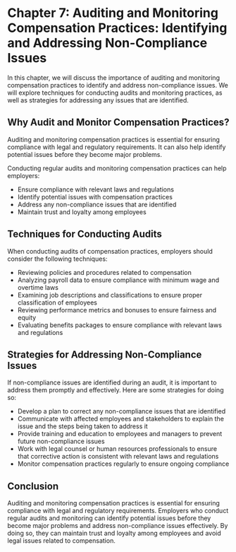 Chapter 7: Auditing and Monitoring Compensation Practices: Identifying and Addressing Non-Compliance Issues
===========================================================================================================

In this chapter, we will discuss the importance of auditing and monitoring compensation practices to identify and address non-compliance issues. We will explore techniques for conducting audits and monitoring practices, as well as strategies for addressing any issues that are identified.

Why Audit and Monitor Compensation Practices?
---------------------------------------------

Auditing and monitoring compensation practices is essential for ensuring compliance with legal and regulatory requirements. It can also help identify potential issues before they become major problems.

Conducting regular audits and monitoring compensation practices can help employers:

* Ensure compliance with relevant laws and regulations
* Identify potential issues with compensation practices
* Address any non-compliance issues that are identified
* Maintain trust and loyalty among employees

Techniques for Conducting Audits
--------------------------------

When conducting audits of compensation practices, employers should consider the following techniques:

* Reviewing policies and procedures related to compensation
* Analyzing payroll data to ensure compliance with minimum wage and overtime laws
* Examining job descriptions and classifications to ensure proper classification of employees
* Reviewing performance metrics and bonuses to ensure fairness and equity
* Evaluating benefits packages to ensure compliance with relevant laws and regulations

Strategies for Addressing Non-Compliance Issues
-----------------------------------------------

If non-compliance issues are identified during an audit, it is important to address them promptly and effectively. Here are some strategies for doing so:

* Develop a plan to correct any non-compliance issues that are identified
* Communicate with affected employees and stakeholders to explain the issue and the steps being taken to address it
* Provide training and education to employees and managers to prevent future non-compliance issues
* Work with legal counsel or human resources professionals to ensure that corrective action is consistent with relevant laws and regulations
* Monitor compensation practices regularly to ensure ongoing compliance

Conclusion
----------

Auditing and monitoring compensation practices is essential for ensuring compliance with legal and regulatory requirements. Employers who conduct regular audits and monitoring can identify potential issues before they become major problems and address non-compliance issues effectively. By doing so, they can maintain trust and loyalty among employees and avoid legal issues related to compensation.
